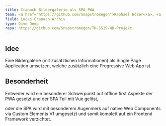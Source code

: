 ```yaml
---
title: Cranach Bildergalerie als SPA PWA
team: <a href="https://github.com/Snapstromegon">Raphael Höser</a>, <a href="https://github.com/Madoka03">Tim Missal</a>
field: Lucas Cranach Archiv
type: Dive Deep
repo: https://github.com/Snapstromegon/TH-SS19-WD-Projekt
---
```


## Idee

Eine Bildergalerie (mit zusätzlichen Informationen) als Single Page Application umsetzen, welche zusätzlich eine Progressive Web App ist.

## Besonderheit

Entweder wird ein besonderer Schwerpunkt auf offline first Aspekte der PWA gesetzt und der SPA Teil mit Vue gelöst, 

oder die SPA wird mit besonderem Augenmerk auf native Web Components via Custom Elements V1 umgesetzt und somit komplett auf ein Frontend Framework verzichtet.
